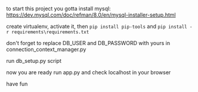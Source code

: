 to start this project you gotta install mysql: https://dev.mysql.com/doc/refman/8.0/en/mysql-installer-setup.html 

create virtualenv, activate it, then 
```pip install pip-tools``` and ```pip install -r requirements\requirements.txt```


don't forget to replace DB_USER and DB_PASSWORD with yours in connection_context_manager.py

run db_setup.py script

now you are ready run app.py and check localhost in your browser

have fun